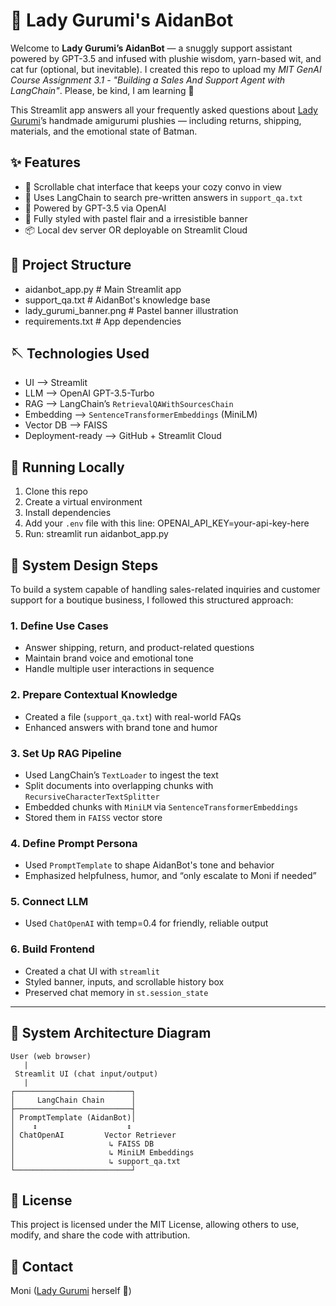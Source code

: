# 🧸 Lady Gurumi's AidanBot

Welcome to **Lady Gurumi’s AidanBot** — a snuggly support assistant powered by GPT-3.5 and infused with plushie wisdom, yarn-based wit, and cat fur (optional, but inevitable).
I created this repo to upload my <em>MIT GenAI Course Assignment 3.1 - "Building a Sales And Support Agent with LangChain"</em>.
Please, be kind, I am learning 💜

This Streamlit app answers all your frequently asked questions about <a href="https://www.instagram.com/lady__gurumi">Lady Gurumi</a>’s handmade amigurumi plushies — including returns, shipping, materials, and the emotional state of Batman.
<br>
## ✨ Features

- 💬 Scrollable chat interface that keeps your cozy convo in view
- 🧶 Uses LangChain to search pre-written answers in `support_qa.txt`
- 🤖 Powered by GPT-3.5 via OpenAI
- 🎀 Fully styled with pastel flair and a irresistible banner
- 📦 Local dev server OR deployable on Streamlit Cloud
    
## 📁 Project Structure

- aidanbot_app.py # Main Streamlit app
- support_qa.txt # AidanBot's knowledge base
- lady_gurumi_banner.png # Pastel banner illustration
- requirements.txt # App dependencies

## 🪡 Technologies Used

-  UI --> Streamlit
-  LLM --> OpenAI GPT-3.5-Turbo
-  RAG --> LangChain’s `RetrievalQAWithSourcesChain`
-  Embedding --> `SentenceTransformerEmbeddings` (MiniLM)
-  Vector DB --> FAISS
-  Deployment-ready --> GitHub + Streamlit Cloud

## 🚀 Running Locally

1. Clone this repo  
2. Create a virtual environment  
3. Install dependencies  
4. Add your `.env` file with this line: OPENAI_API_KEY=your-api-key-here
5. Run: streamlit run aidanbot_app.py

## 🧭 System Design Steps

To build a system capable of handling sales-related inquiries and customer support for a boutique business, I followed this structured approach:

### 1. Define Use Cases
- Answer shipping, return, and product-related questions
- Maintain brand voice and emotional tone
- Handle multiple user interactions in sequence

### 2. Prepare Contextual Knowledge
- Created a file (`support_qa.txt`) with real-world FAQs
- Enhanced answers with brand tone and humor

### 3. Set Up RAG Pipeline
- Used LangChain’s `TextLoader` to ingest the text
- Split documents into overlapping chunks with `RecursiveCharacterTextSplitter`
- Embedded chunks with `MiniLM` via `SentenceTransformerEmbeddings`
- Stored them in `FAISS` vector store

### 4. Define Prompt Persona
- Used `PromptTemplate` to shape AidanBot's tone and behavior
- Emphasized helpfulness, humor, and “only escalate to Moni if needed”

### 5. Connect LLM
- Used `ChatOpenAI` with temp=0.4 for friendly, reliable output

### 6. Build Frontend
- Created a chat UI with `streamlit`
- Styled banner, inputs, and scrollable history box
- Preserved chat memory in `st.session_state`

---

## 🧩 System Architecture Diagram
```plaintext
User (web browser)
   |
 Streamlit UI (chat input/output)
   |
┌──────────────────────────┐
│     LangChain Chain      │
├──────────────────────────┤
│ PromptTemplate (AidanBot)│
│    ↕                    ↕
│ ChatOpenAI         Vector Retriever
│                     ↳ FAISS DB
│                     ↳ MiniLM Embeddings
│                     ↳ support_qa.txt
└──────────────────────────┘
```

## 🪪 License

This project is licensed under the MIT License, allowing others to use, modify, and share the code with attribution.

## 💌 Contact

Moni (<a href="https://www.instagram.com/lady__gurumi">Lady Gurumi</a> herself 🧶)
